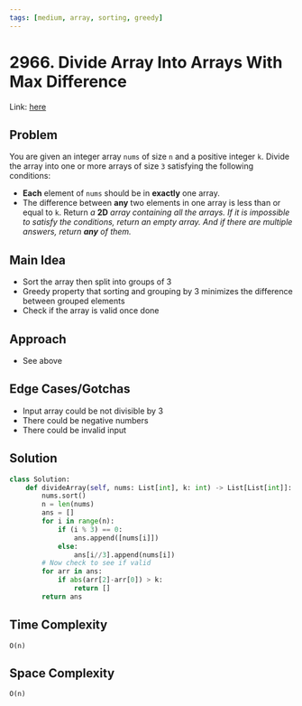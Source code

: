 ```yaml
---
tags: [medium, array, sorting, greedy]
---
```

# 2966. Divide Array Into Arrays With Max Difference 
Link: [here](https://leetcode.com/problems/divide-array-into-arrays-with-max-difference/description/)
## Problem
You are given an integer array `nums` of size `n` and a positive integer `k`.
Divide the array into one or more arrays of size `3` satisfying the following conditions:
- **Each** element of `nums` should be in **exactly** one array.
- The difference between **any** two elements in one array is less than or equal to `k`.
Return _a_ **2D** _array containing all the arrays. If it is impossible to satisfy the conditions, return an empty array. And if there are multiple answers, return **any** of them._
## Main Idea
- Sort the array then split into groups of 3
- Greedy property that sorting and grouping by 3 minimizes the difference between grouped elements
- Check if the array is valid once done
## Approach
- See above
## Edge Cases/Gotchas 
- Input array could be not divisible by 3
- There could be negative numbers
- There could be invalid input 
## Solution
```python 
class Solution:
    def divideArray(self, nums: List[int], k: int) -> List[List[int]]:
        nums.sort()
        n = len(nums)
        ans = []
        for i in range(n):
            if (i % 3) == 0:
                ans.append([nums[i]])
            else:
                ans[i//3].append(nums[i])
        # Now check to see if valid
        for arr in ans:
            if abs(arr[2]-arr[0]) > k:
                return []
        return ans
```
## Time Complexity
`O(n)`
## Space Complexity
`O(n)`

